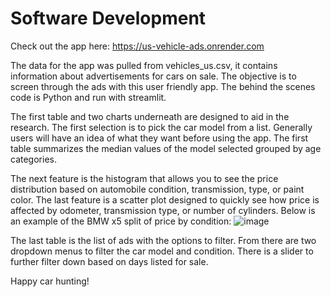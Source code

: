 # Software Development
Check out the app here: https://us-vehicle-ads.onrender.com

The data for the app was pulled from vehicles_us.csv, it contains information about advertisements for cars on sale. 
The objective is to screen through the ads with this user friendly app. The behind the scenes code is Python and run with streamlit. 

The first table and two charts underneath are designed to aid in the research. 
The first selection is to pick the car model from a list. Generally users will have an idea of what they want before using the app. The first table summarizes the median values of the model selected grouped by age categories. 

The next feature is the histogram that allows you to see the price distribution based on automobile condition, transmission, type, or paint color. 
The last feature is a scatter plot designed to quickly see how price is affected by odometer, transmission type, or number of cylinders. 
Below is an example of the BMW x5 split of price by condition:
![image](https://github.com/hgharris03/TripleTenProjects/assets/106608681/8a0fb521-5e43-4657-a9e3-8a5b554d100a)


The last table is the list of ads with the options to filter. 
From there are two dropdown menus to filter the car model and condition. 
There is a slider to further filter down based on days listed for sale. 

Happy car hunting!
